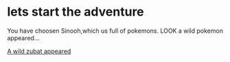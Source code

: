 # lets start the adventure
You have choosen Sinooh,which us full of pokemons.
LOOK a wild pokemon appeared...


[A wild zubat appeared](pokemon.md)